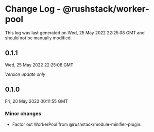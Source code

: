 # Change Log - @rushstack/worker-pool

This log was last generated on Wed, 25 May 2022 22:25:08 GMT and should not be manually modified.

## 0.1.1
Wed, 25 May 2022 22:25:08 GMT

_Version update only_

## 0.1.0
Fri, 20 May 2022 00:11:55 GMT

### Minor changes

- Factor out WorkerPool from @rushstack/module-minifier-plugin.

